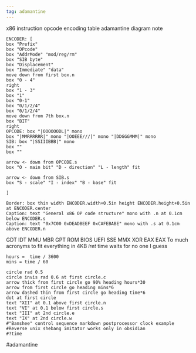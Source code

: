 ```yaml
---
tag: adamantine
---
```

x86 instruction opcode encoding table adamantine diagram note
```pikchr
ENCODER: [
box "Prefix"  
box "OPcode" 
box "AddrMode" "mod/reg/rm"  
box "SIB byte"  
box "Displacement" 
box "Immediate" "data" 
move down from first box.n
box "0 - 4"
right
box "1 - 3"
box "1"
box "0-1"
box "0/1/2/4"
box "0/1/2/4"
move down from 7th box.n
box "BIT"
right
OPCODE: box "|OOOOOODL|" mono
box "|MMRRRRRR|" mono "|OOEEE///|" mono "|DDGGGMMM|" mono
SIB: box "|SSIIIBBB|" mono
box ""
box ""

arrow <- down from OPCODE.s
box "O - main bit" "D - direction" "L - length" fit

arrow <- down from SIB.s
box "S - scale" "I - index" "B - base" fit

]

Border: box thin width ENCODER.width+0.5in height ENCODER.height+0.5in at ENCODER.center
Caption: text "General x86 OP code structure" mono with .n at 0.1cm below ENCODER.s
Caption: text "0x7C00 0xDEADBEEF 0xCAFEBABE" mono with .s at 0.1cm above ENCODER.n

```
GDT IDT MMU MBR GPT ROM BIOS UEFI SSE MMX XOR EAX EAX 
To much acronyms to fit everything in 4KB *iret* time waits for no one I guess

```pikchr
hours =  time / 3600 
mins = time / 60

circle rad 0.5
circle invis rad 0.6 at first circle.c
arrow thick from first circle go 90% heading hours*30 
arrow from first circle go heading mins*6
arrow dashed thin from first circle go heading time*6
dot at first circle
text "XII" at 0.1 above first circle.n
text "VI" at 0.1 below first circle.s
text "III" at 2nd circle.e
text "IX" at 2nd circle.w
#"Banshee" control sequence markdown postprocessor clock example
#Reverse unix shebang imitator works only in obsidian
#?time
```

#adamantine 